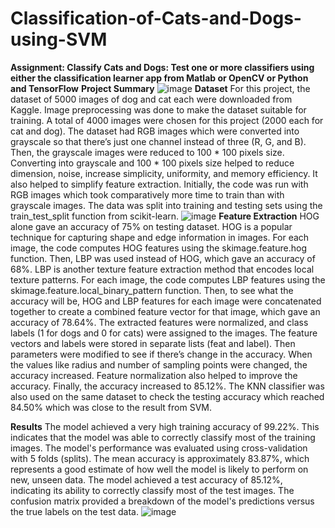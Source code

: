 # Classification-of-Cats-and-Dogs-using-SVM
**Assignment: Classify Cats and Dogs: Test one or more classifiers using either the classification learner app from Matlab or OpenCV or Python and TensorFlow**
**Project Summary**
![image](https://github.com/aleenarayamajhi/Classification-of-Cats-and-Dogs-using-SVM/assets/126793934/b97648e7-f883-4fe1-8372-71e50a503238)
**Dataset**
For this project, the dataset of 5000 images of dog and cat each were downloaded from Kaggle. Image preprocessing was done to make the dataset suitable for training. A total of 4000 images were chosen for this project (2000 each for cat and dog). The dataset had RGB images which were converted into grayscale so that there’s just one channel instead of three (R, G, and B). Then, the grayscale images were reduced to 100 * 100 pixels size. Converting into grayscale and 100 * 100 pixels size helped to reduce dimension, noise, increase simplicity, uniformity, and memory efficiency. It also helped to simplify feature extraction. Initially, the code was run with RGB images which took comparatively more time to train than with grayscale images. The data was split into training and testing sets using the train_test_split function from scikit-learn.
![image](https://github.com/aleenarayamajhi/Classification-of-Cats-and-Dogs-using-SVM/assets/126793934/9b98c752-ed5c-42b3-8b70-0ab147cddb35)
**Feature Extraction**
HOG alone gave an accuracy of 75% on testing dataset. HOG is a popular technique for capturing shape and edge information in images. For each image, the code computes HOG features using the skimage.feature.hog function. Then, LBP was used instead of HOG, which gave an accuracy of 68%. LBP is another texture feature extraction method that encodes local texture patterns. For each image, the code computes LBP features using the skimage.feature.local_binary_pattern function. Then, to see what the accuracy will be, HOG and LBP features for each image were concatenated together to create a combined feature vector for that image, which gave an accuracy of 78.64%. The extracted features were normalized, and class labels (1 for dogs and 0 for cats) were assigned to the images. The feature vectors and labels were stored in separate lists (feat and label). Then parameters were modified to see if there’s change in the accuracy. When the values like radius and number of sampling points were changed, the accuracy increased. Feature normalization also helped to improve the accuracy. Finally, the accuracy increased to 85.12%. The KNN classifier was also used on the same dataset to check the testing accuracy which reached 84.50% which was close to the result from SVM. 

**Results**
The model achieved a very high training accuracy of 99.22%. This indicates that the model was able to correctly classify most of the training images. The model's performance was evaluated using cross-validation with 5 folds (splits). The mean accuracy is approximately 83.87%, which represents a good estimate of how well the model is likely to perform on new, unseen data. The model achieved a test accuracy of 85.12%, indicating its ability to correctly classify most of the test images. The confusion matrix provided a breakdown of the model's predictions versus the true labels on the test data. 
![image](https://github.com/aleenarayamajhi/Classification-of-Cats-and-Dogs-using-SVM/assets/126793934/763619e2-7541-44bb-b90a-8f7916b9c82d)
